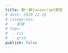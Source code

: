 ```yaml
---
title: 聊一聊javascript原型
# date: 2020-12-16
# categories:
#  - 前端
# tags:
#  - css
#  - grid
publish: false
---
```


